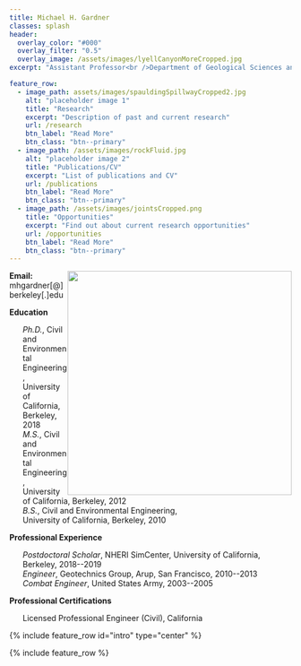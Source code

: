 ```yaml
---
title: Michael H. Gardner
classes: splash
header:
  overlay_color: "#000"
  overlay_filter: "0.5"
  overlay_image: /assets/images/lyellCanyonMoreCropped.jpg    
excerpt: "Assistant Professor<br />Department of Geological Sciences and Engineering"

feature_row:
  - image_path: assets/images/spauldingSpillwayCropped2.jpg
    alt: "placeholder image 1"
    title: "Research"
    excerpt: "Description of past and current research"
    url: /research
    btn_label: "Read More"
    btn_class: "btn--primary"
  - image_path: /assets/images/rockFluid.jpg
    alt: "placeholder image 2"
    title: "Publications/CV"
    excerpt: "List of publications and CV"
    url: /publications
    btn_label: "Read More"
    btn_class: "btn--primary"
  - image_path: /assets/images/jointsCropped.png
    title: "Opportunities"
    excerpt: "Find out about current research opportunities"
    url: /opportunities
    btn_label: "Read More"
    btn_class: "btn--primary"
---
```


<img style="float: right;" src="{{ site.baseurl }}/assets/images/headShot2.jpg" width="400">

**Email:** mhgardner[@]berkeley[.]edu<br/>

[comment]: <> (**Phone:** <br/>)

**Education**<br/>
<ul style="list-style: none;">
<li><i>Ph.D.</i>, Civil and Environmental Engineering,<br/>University of California, Berkeley, 2018</li>
<li><i>M.S.</i>, Civil and Environmental Engineering,<br/>University of California, Berkeley, 2012</li>
<li><i>B.S.</i>, Civil and Environmental Engineering,<br/>University of California, Berkeley, 2010</li>
</ul>

**Professional Experience**<br />
<ul style="list-style: none;">
<li><i>Postdoctoral Scholar</i>, NHERI SimCenter, University of California, Berkeley, 2018--2019</li>
<li><i>Engineer</i>, Geotechnics Group, Arup, San Francisco, 2010--2013</li>
<li><i>Combat Engineer</i>, United States Army, 2003--2005</li>
</ul>

**Professional Certifications**<br />
<ul style="list-style: none;">
<li>Licensed Professional Engineer (Civil), California</li>
</ul>

{% include feature_row id="intro" type="center" %}

{% include feature_row %}
